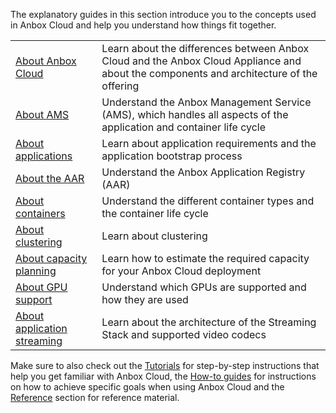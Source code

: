 The explanatory guides in this section introduce you to the concepts used in Anbox Cloud and help you understand how things fit together.

|  |  |
|--|--|
| [About Anbox Cloud](https://discourse.ubuntu.com/t/anbox-cloud-overview/17802) | Learn about the differences between Anbox Cloud and the Anbox Cloud Appliance and about the components and architecture of the offering |
| [About AMS](https://discourse.ubuntu.com/t/about-ams/24321)| Understand the Anbox Management Service (AMS), which handles all aspects of the application and container life cycle |
| [About applications](https://discourse.ubuntu.com/t/managing-applications/17760)| Learn about application requirements and the application bootstrap process |
| [About the AAR](https://discourse.ubuntu.com/t/application-registry/17761)| Understand the Anbox Application Registry (AAR) |
| [About containers](https://discourse.ubuntu.com/t/managing-containers/17763)| Understand the different container types and the container life cycle |
| [About clustering](https://discourse.ubuntu.com/t/capacity-planning/17765)| Learn about clustering |
| [About capacity planning](https://discourse.ubuntu.com/t/about-capacity-planning/28717) | Learn how to estimate the required capacity for your Anbox Cloud deployment |
| [About GPU support](https://discourse.ubuntu.com/t/gpu-support/17768)| Understand which GPUs are supported and how they are used |
| [About application streaming](https://discourse.ubuntu.com/t/streaming-android-applications/17769)| Learn about the architecture of the Streaming Stack and supported video codecs |

Make sure to also check out the [Tutorials](https://discourse.ubuntu.com/t/tutorials/28826) for step-by-step instructions that help you get familiar with Anbox Cloud, the [How-to guides](https://discourse.ubuntu.com/t/how-to-guides/28827) for instructions on how to achieve specific goals when using Anbox Cloud and the [Reference](https://discourse.ubuntu.com/t/reference/28828) section for reference material.
